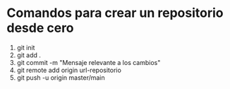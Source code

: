 # Comandos para crear un repositorio desde cero
1. git init
2. git add .
3. git commit -m "Mensaje relevante a los cambios"
4. git remote add origin url-repositorio
5. git push -u origin master/main